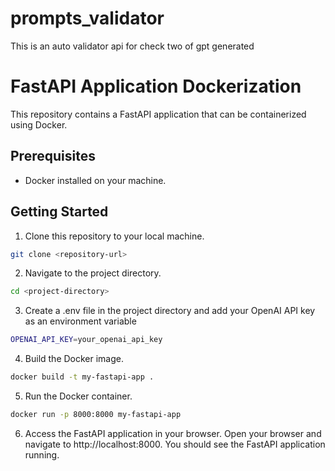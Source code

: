 # prompts_validator
This is an auto validator api for check two of gpt generated
# FastAPI Application Dockerization

This repository contains a FastAPI application that can be containerized using Docker.

## Prerequisites

- Docker installed on your machine.

## Getting Started

1. Clone this repository to your local machine.

```bash
git clone <repository-url>
```
2. Navigate to the project directory.
```bash
cd <project-directory>
```
3. Create a .env file in the project directory and add your OpenAI API key as an environment variable
```bash
OPENAI_API_KEY=your_openai_api_key
```
4. Build the Docker image.
```bash
docker build -t my-fastapi-app .
```
5. Run the Docker container.
```bash
docker run -p 8000:8000 my-fastapi-app
```
6. Access the FastAPI application in your browser.
Open your browser and navigate to http://localhost:8000. You should see the FastAPI application running.
